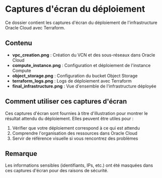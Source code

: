 # Captures d'écran du déploiement

Ce dossier contient les captures d'écran du déploiement de l'infrastructure Oracle Cloud avec Terraform.

## Contenu

- **vpc_creation.png** : Création du VCN et des sous-réseaux dans Oracle Cloud
- **compute_instance.png** : Configuration et déploiement de l'instance Compute
- **object_storage.png** : Configuration du bucket Object Storage
- **terraform_logs.png** : Logs de déploiement avec Terraform
- **final_infrastructure.png** : Vue d'ensemble de l'infrastructure déployée

## Comment utiliser ces captures d'écran

Ces captures d'écran sont fournies à titre d'illustration pour montrer le résultat attendu du déploiement. Elles peuvent être utiles pour :

1. Vérifier que votre déploiement correspond à ce qui est attendu
2. Comprendre l'organisation des ressources dans Oracle Cloud
3. Servir de référence visuelle si vous rencontrez des problèmes

## Remarque

Les informations sensibles (identifiants, IPs, etc.) ont été masquées dans ces captures d'écran pour des raisons de sécurité. 